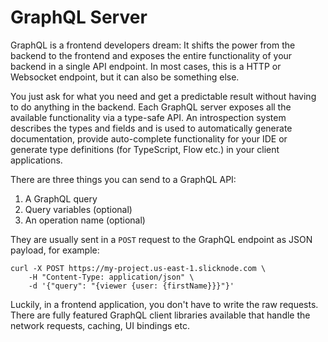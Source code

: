 # GraphQL Server

GraphQL is a frontend developers dream: It shifts the power from the backend to the frontend
and exposes the entire functionality of your backend in a single API endpoint. 
In most cases, this is a HTTP or Websocket endpoint, but it can also be something else. 

You just ask for what you need and get a predictable result without having to
do anything in the backend. Each GraphQL server exposes all the available functionality
via a type-safe API. An introspection system describes the types and fields and is used
to automatically generate documentation, provide auto-complete functionality for your IDE
or generate type definitions (for TypeScript, Flow etc.) in your client applications.

There are three things you can send to a GraphQL API:

1.  A GraphQL query
1.  Query variables (optional)
1.  An operation name (optional)

They are usually sent in a `POST` request to the GraphQL endpoint as JSON payload, for example:

    curl -X POST https://my-project.us-east-1.slicknode.com \
        -H "Content-Type: application/json" \
        -d '{"query": "{viewer {user: {firstName}}}"}'

Luckily, in a frontend application, you don't have to write the raw requests. There are fully featured
GraphQL client libraries available that handle the network requests, caching, UI bindings etc.


